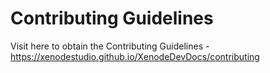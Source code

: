 # Contributing Guidelines

Visit here to obtain the Contributing Guidelines - <https://xenodestudio.github.io/XenodeDevDocs/contributing>